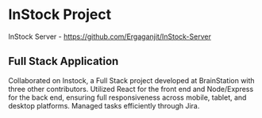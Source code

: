 # InStock Project

InStock Server - https://github.com/Ergaganjit/InStock-Server

## Full Stack Application

Collaborated on Instock, a Full Stack project developed at BrainStation with three other contributors.
Utilized React for the front end and Node/Express for the back end, ensuring full responsiveness across mobile, tablet, and desktop platforms. 
Managed tasks efficiently through Jira.







